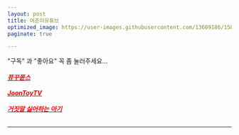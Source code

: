 ```yaml
---
layout: post
title: 여준이유튜브
optimized_image: https://user-images.githubusercontent.com/13609186/158834680-c509796b-546c-488c-bd41-c7c611fea6db.jpg
paginate: true

---
```

"구독" 과 "좋아요" 꼭 좀 눌러주세요...<br> <br>
[<span style="color:red">***쮸꾸쮼스***</span>](https://www.youtube.com/channel/UC5bT5CtBSQSKqWc8ql80mMw)<br> <br>
[<span style="color:red">***JoonToyTV***</span>](https://www.youtube.com/channel/UCqDhExWzmCZf09k6Tz5UKQA)<br> <br>
[<span style="color:red">***거짓말 싫어하는 아기***</span>](https://www.youtube.com/watch?v=VScavTrT2rA)<br> <br>

---

